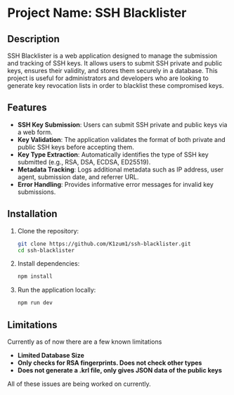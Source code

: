 # Project Name: SSH Blacklister

## Description

SSH Blacklister is a web application designed to manage the submission and tracking of SSH keys. It allows users to submit SSH private and public keys, ensures their validity, and stores them securely in a database. This project is useful for administrators and developers who are looking to generate key revocation lists in order to blacklist these compromised keys. 

## Features

- **SSH Key Submission**: Users can submit SSH private and public keys via a web form.
- **Key Validation**: The application validates the format of both private and public SSH keys before accepting them.
- **Key Type Extraction**: Automatically identifies the type of SSH key submitted (e.g., RSA, DSA, ECDSA, ED25519).
- **Metadata Tracking**: Logs additional metadata such as IP address, user agent, submission date, and referrer URL.
- **Error Handling**: Provides informative error messages for invalid key submissions.

## Installation

1. Clone the repository:
    ```sh
    git clone https://github.com/K1zum1/ssh-blacklister.git
    cd ssh-blacklister
    ```

2. Install dependencies:
    ```sh
    npm install
    ```

4. Run the application locally:
    ```sh
    npm run dev
    ```
## Limitations

Currently as of now there are a few known limitations
- **Limited Database Size**
- **Only checks for RSA fingerprints. Does not check other types**
- **Does not generate a .krl file, only gives JSON data of the public keys**

All of these issues are being worked on currently.




